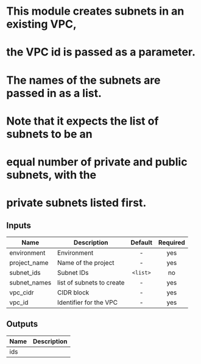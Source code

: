# This module creates subnets in an existing VPC,
# the VPC id is passed as a parameter.
# The names of the subnets are passed in as a list.
# Note that it expects the list of subnets to be an
# equal number of private and public subnets, with the
# private subnets listed first.


## Inputs

| Name | Description | Default | Required |
|------|-------------|:-----:|:-----:|
| environment | Environment | - | yes |
| project_name | Name of the project | - | yes |
| subnet_ids | Subnet IDs | `<list>` | no |
| subnet_names | list of subnets to create | - | yes |
| vpc_cidr | CIDR block | - | yes |
| vpc_id | Identifier for the VPC | - | yes |

## Outputs

| Name | Description |
|------|-------------|
| ids |  |

